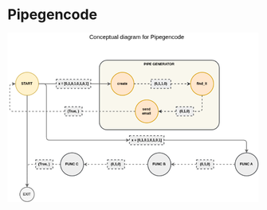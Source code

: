 # Pipegencode


![alt text](https://github.com/rodrigmars/pipegencode/blob/main/images/pipegencode.png?raw=true)
